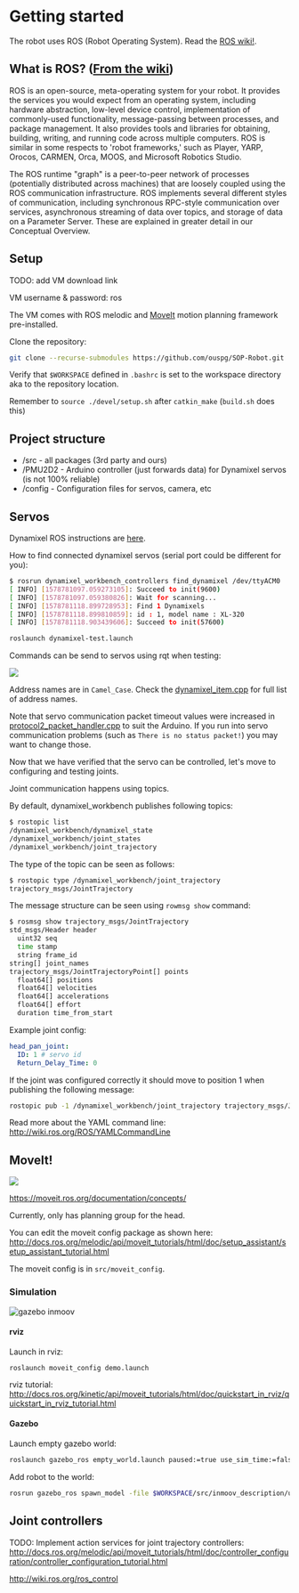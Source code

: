 # Getting started

The robot uses ROS (Robot Operating System). Read the [ROS wiki!](http://wiki.ros.org/).

## What is ROS? ([From the wiki](http://wiki.ros.org/ROS/Introduction))

ROS is an open-source, meta-operating system for your robot. It provides the services you would expect from an operating system, including hardware abstraction, low-level device control, implementation of commonly-used functionality, message-passing between processes, and package management. It also provides tools and libraries for obtaining, building, writing, and running code across multiple computers. ROS is similar in some respects to 'robot frameworks,' such as Player, YARP, Orocos, CARMEN, Orca, MOOS, and Microsoft Robotics Studio.

The ROS runtime "graph" is a peer-to-peer network of processes (potentially distributed across machines) that are loosely coupled using the ROS communication infrastructure. ROS implements several different styles of communication, including synchronous RPC-style communication over services, asynchronous streaming of data over topics, and storage of data on a Parameter Server. These are explained in greater detail in our Conceptual Overview.

## Setup

TODO: add VM download link

VM username & password: ros

The VM comes with ROS melodic and [MoveIt](https://moveit.ros.org/) motion planning framework pre-installed.

Clone the repository:

```sh
git clone --recurse-submodules https://github.com/ouspg/SOP-Robot.git
```

Verify that `$WORKSPACE` defined in `.bashrc`
is set to the workspace directory aka to the repository location.

Remember to `source ./devel/setup.sh` after `catkin_make` (`build.sh` does this)

## Project structure

* /src - all packages (3rd party and ours)
* /PMU2D2 - Arduino controller (just forwards data) for Dynamixel servos (is not 100% reliable)
* /config - Configuration files for servos, camera, etc

## Servos

Dynamixel ROS instructions are [here](http://emanual.robotis.com/docs/en/software/dynamixel/dynamixel_workbench/).

How to find connected dynamixel servos (serial port could be different for you):

```sh
$ rosrun dynamixel_workbench_controllers find_dynamixel /dev/ttyACM0
[ INFO] [1578781097.059273105]: Succeed to init(9600)
[ INFO] [1578781097.059380826]: Wait for scanning...
[ INFO] [1578781118.899728953]: Find 1 Dynamixels
[ INFO] [1578781118.899810859]: id : 1, model name : XL-320
[ INFO] [1578781118.903439606]: Succeed to init(57600)
```

```sh
roslaunch dynamixel-test.launch
```

Commands can be send to servos using rqt when testing:

![](img/rqt_servo.PNG)

Address names are in `Camel_Case`.
Check the [dynamixel_item.cpp](https://github.com/ROBOTIS-GIT/dynamixel-workbench/blob/master/dynamixel_workbench_toolbox/src/dynamixel_workbench_toolbox/dynamixel_item.cpp) for full list of address names.

Note that servo communication packet timeout values were increased in [protocol2_packet_handler.cpp](src/DynamixelSDK/ros/src/dynamixel_sdk/protocol2_packet_handler.cpp)
to suit the Arduino. If you run into servo communication problems (such as `There is no status packet!`) you may want to change those.

Now that we have verified that the servo can be controlled,
let's move to configuring and testing joints.

Joint communication happens using topics.

By default, dynamixel_workbench
publishes following topics:

```sh
$ rostopic list
/dynamixel_workbench/dynamixel_state
/dynamixel_workbench/joint_states
/dynamixel_workbench/joint_trajectory
```

The type of the topic can be seen as follows:
```sh
$ rostopic type /dynamixel_workbench/joint_trajectory
trajectory_msgs/JointTrajectory
```

The message structure can be seen using `rowmsg show` command:
```sh
$ rosmsg show trajectory_msgs/JointTrajectory
std_msgs/Header header
  uint32 seq
  time stamp
  string frame_id
string[] joint_names
trajectory_msgs/JointTrajectoryPoint[] points
  float64[] positions
  float64[] velocities
  float64[] accelerations
  float64[] effort
  duration time_from_start
```

Example joint config:

```yaml
head_pan_joint:
  ID: 1 # servo id
  Return_Delay_Time: 0
```

If the joint was configured correctly it should move to position 1
when publishing the following message:

```sh
rostopic pub -1 /dynamixel_workbench/joint_trajectory trajectory_msgs/JointTrajectory -- '{header: auto, joint_names: ["head_pan_joint"], points: [{positions: [1], velocities: [1], accelerations: [1], effort: [1], time_from_start: 0}]}'
```

Read more about the YAML command line:
http://wiki.ros.org/ROS/YAMLCommandLine

## MoveIt!

![](./img/moveit_pipeline.png)

https://moveit.ros.org/documentation/concepts/

Currently, only has planning group for the head.

You can edit the moveit config package as shown here:
http://docs.ros.org/melodic/api/moveit_tutorials/html/doc/setup_assistant/setup_assistant_tutorial.html

The moveit config is in `src/moveit_config`.

### Simulation

![gazebo inmoov](img/inmoov_gazebo.png)

#### rviz

Launch in rviz:
```
roslaunch moveit_config demo.launch
```

rviz tutorial: http://docs.ros.org/kinetic/api/moveit_tutorials/html/doc/quickstart_in_rviz/quickstart_in_rviz_tutorial.html


#### Gazebo

Launch empty gazebo world:

```sh
roslaunch gazebo_ros empty_world.launch paused:=true use_sim_time:=false gui:=true throttled:=false recording:=false debug:=true
```

Add robot to the world:

```sh
rosrun gazebo_ros spawn_model -file $WORKSPACE/src/inmoov_description/urdf/inmoov-moveit-gazebo.urdf -urdf -x 0 -y 0 -z 1 -model inmoov
```

## Joint controllers

TODO: Implement action services for joint trajectory controllers:
http://docs.ros.org/melodic/api/moveit_tutorials/html/doc/controller_configuration/controller_configuration_tutorial.html

http://wiki.ros.org/ros_control

